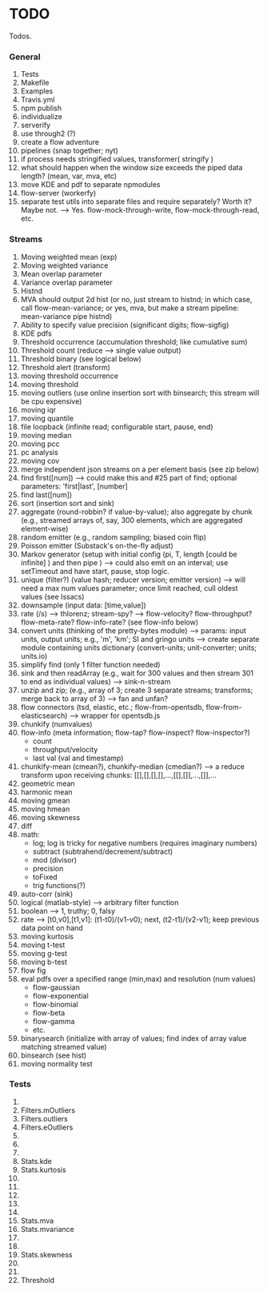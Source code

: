 TODO
====

Todos.

### General

1. 	Tests
2. 	Makefile
3. 	Examples
4. 	Travis.yml
5. 	npm publish
6. 	individualize
7. 	serverify
8. 	use through2 (?)
9. 	create a flow adventure
10. pipelines (snap together; nyt)
11. if process needs stringified values, transformer( stringify )
12. what should happen when the window size exceeds the piped data length? (mean, var, mva, etc) 
13. move KDE and pdf to separate npmodules
14. flow-server (workerfy)
15. separate test utils into separate files and require separately? Worth it? Maybe not. --> Yes. flow-mock-through-write, flow-mock-through-read, etc.


### Streams

1. 	Moving weighted mean (exp)
2. 	Moving weighted variance
3. 	Mean overlap parameter
4. 	Variance overlap parameter
5. 	Histnd
6. 	MVA should output 2d hist (or no, just stream to histnd; in which case, call flow-mean-variance; or yes, mva, but make a stream pipeline: mean-variance pipe histnd)
7. 	Ability to specify value precision (significant digits; flow-sigfig)
8. 	KDE pdfs
9. 	Threshold occurrence (accumulation threshold; like cumulative sum)
10. Threshold count (reduce --> single value output)
11. Threshold binary (see logical below)
12. Threshold alert (transform)
13. moving threshold occurrence
14. moving threshold
15. moving outliers (use online insertion sort with binsearch; this stream will be cpu expensive)
16. moving iqr
17. moving quantile
18. file loopback (infinite read; configurable start, pause, end)
19. moving median
20. moving pcc
21. pc analysis
22. moving cov
23. merge independent json streams on a per element basis (see zip below)
24. find first([num]) --> could make this and #25 part of find; optional parameters: 'first|last', [number]
25. find last([num])
26. sort (insertion sort and sink)
27. aggregate (round-robbin? if value-by-value); also aggregate by chunk (e.g., streamed arrays of, say, 300 elements, which are aggregated element-wise)
28. random emitter (e.g., random sampling; biased coin flip)
29. Poisson emitter (Substack's on-the-fly adjust)
30. Markov generator (setup with initial config (pi, T, length [could be infinite] ) and then pipe ) --> could also emit on an interval; use setTimeout and have start, pause, stop logic.
31. unique (filter?) (value hash; reducer version; emitter version) --> will need a max num values parameter; once limit reached, cull oldest values (see Issacs)
32. downsample (input data: [time,value])
33. rate (/s) --> thlorenz; stream-spy? --> flow-velocity? flow-throughput? flow-meta-rate? flow-info-rate? (see flow-info below)
34. convert units (thinking of the pretty-bytes module) --> params: input units, output units; e.g., 'm', 'km'; SI and gringo units --> create separate module containing units dictionary (convert-units; unit-converter; units; units.io)
35. simplify find (only 1 filter function needed)
36. sink and then readArray (e.g., wait for 300 values and then stream 301 to end as individual values) --> sink-n-stream
37. unzip and zip; (e.g., array of 3; create 3 separate streams; transforms; merge back to array of 3) --> fan and unfan?
38. flow connectors (tsd, elastic, etc.; flow-from-opentsdb, flow-from-elasticsearch) --> wrapper for opentsdb.js
39. chunkify (numvalues)
40. flow-info (meta information; flow-tap? flow-inspect? flow-inspector?)
	* count
	* throughput/velocity
	* last val (val and timestamp)
41. chunkify-mean (cmean?), chunkify-median (cmedian?) --> a reduce transform upon receiving chunks: [[],[],[],[],...,[[],[]],...,[]],...
42. geometric mean
43. harmonic mean
44. moving gmean
45. moving hmean
46. moving skewness
47. diff
48. math:
	* log; log is tricky for negative numbers (requires imaginary numbers)
	* subtract (subtrahend/decrement/subtract)
	* mod (divisor)
	* precision
	* toFixed
	* trig functions(?)
49. auto-corr (sink)
50. logical (matlab-style) --> arbitrary filter function
51. boolean --> 1, truthy; 0, falsy
52. rate --> [t0,v0],[t1,v1]: (t1-t0)/(v1-v0); next, (t2-t1)/(v2-v1); keep previous data point on hand
53. moving kurtosis
54. moving t-test
55. moving g-test
56. moving b-test
57. flow fig
58. eval pdfs over a specified range (min,max) and resolution (num values)
	* flow-gaussian
	* flow-exponential
	* flow-binomial
	* flow-beta
	* flow-gamma
	* etc.
59. binarysearch (initialize with array of values; find index of array value matching streamed value)
60. binsearch (see hist)
61. moving normality test




### Tests

1. 	
2. 	Filters.mOutliers
3. 	Filters.outliers
4. 	Filters.eOutliers
5. 	
6. 	
7. 	
8. 	Stats.kde
9. 	Stats.kurtosis
10. 
11. 
12. 
13. 
14. 
15. Stats.mva
16. Stats.mvariance
17. 
18. 
19. Stats.skewness
20. 
21. 
22. Threshold